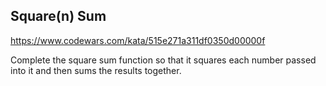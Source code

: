 ## Square(n) Sum

https://www.codewars.com/kata/515e271a311df0350d00000f

Complete the square sum function so that it squares each number passed into it and then sums the results together.
